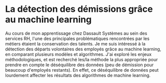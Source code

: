 # La détection des démissions grâce au machine learning

Au cours de mon apprentissage chez Dassault Systèmes au sein des services RH, l'une des principales problématiques rencontrées par les métiers étaient la conservation des talents. Je me suis intéressé à la détection des départs volontaires des employés grâce au machine learning, en comparant plusieurs modèles et algorithmes. J'ai exploré les enjeux méthodologiques, et est recherché les/la méthode la plus appropriée pour prendre en compte le déséquilibre des données (peu de démission pour beaucoup d'employés restants). En effet, ce déséquilibre de données peut lourdement affecter les résultats des algorithmes de machine learning.
